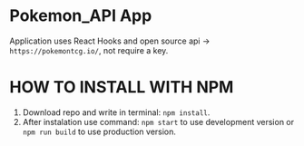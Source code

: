 # Pokemon_API App
Application uses React Hooks and open source api -> `https://pokemontcg.io/`, not require a key.

# HOW TO INSTALL WITH NPM
1. Download repo and write in terminal: `npm install`.
2. After instalation use command: `npm start` to use development version or `npm run build` to use production version.
